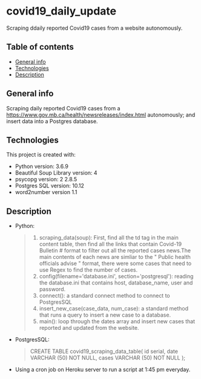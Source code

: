 # covid19_daily_update
Scraping ddaily reported Covid19 cases from a website autonomously.

## Table of contents
* [General info](#general-info)
* [Technologies](#technologies)
* [Description](#Description)

## General info
Scraping daily reported Covid19 cases from a https://www.gov.mb.ca/health/newsreleases/index.html autonomously; and insert data into a Postgres database.
	
## Technologies
This project is created with:
* Python version: 3.6.9
* Beautiful Soup Library version: 4
* psycopg version: 2 2.8.5
* Postgres SQL version: 10.12
* word2number version 1.1

## Description
* Python:
    > 1. scraping_data(soup): First, find all the td tag in the main content table, then find all the links that contain Covid-19 Bulletin # format to filter out all the reported cases news.The main contents of each news are simliar to the " Public health officials advise " format, there were some cases that need to use Regex to find the number of cases. 
    > 2. config(filename='database.ini', section='postgresql'): reading the database.ini that contains host, database_name, user and password.
    > 3. connect(): a standard connect method to connect to PostgresSQL
    > 4. insert_new_case(case_data, num_case): a standard method that runs a query to insert a new case to a database.
    > 5. main(): loop through the dates array and insert new cases that reported and updated from the website.
* PostgresSQL:
    > CREATE TABLE covid19_scraping_data_table(
	id serial,
	date VARCHAR (50) NOT NULL,
	cases VARCHAR (50) NOT NULL
);

* Using a cron job on Heroku server to run a script at 1:45 pm everyday.
